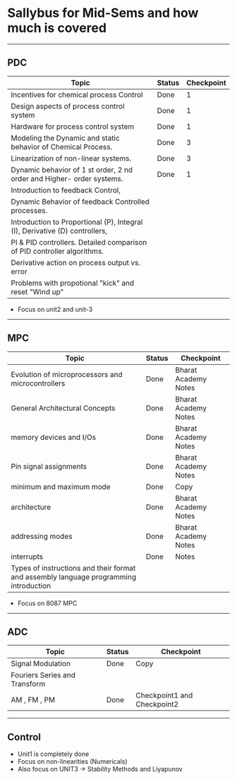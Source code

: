 # Sallybus for Mid-Sems and how much is covered


---
PDC
---
|Topic                                     |Status|Checkpoint|
| ---------------------------------------- | ---- | -------- |
|Incentives for chemical process Control   |Done|1|
|Design aspects of process control system  |Done|1|
|Hardware for process control system       |Done|1|
|Modeling the Dynamic and static behavior of Chemical Process. |Done|3|
|Linearization of non-linear systems.                          |Done|3|
|Dynamic behavior of 1 st order, 2 nd order and Higher- order systems.|Done|1|
|Introduction to feedback Control,|||
|Dynamic Behavior of feedback Controlled processes. |||
|Introduction to Proportional (P), Integral (I), Derivative (D) controllers,
PI & PID controllers. Detailed comparison of PID controller algorithms. |||
|Derivative action on process output vs. error |||
|Problems with propotional "kick" and reset "Wind up" |||
- Focus on unit2 and unit-3

---
MPC
---
|Topic                                     |Status|Checkpoint|
| ---------------------------------------- | ---- | -------- |
|Evolution of microprocessors and microcontrollers|Done|Bharat Academy Notes|
|General Architectural Concepts                   |Done|Bharat Academy Notes|
|memory devices and I/Os                          |Done|Bharat Academy Notes|
|Pin signal assignments                           |Done|Bharat Academy Notes|
|minimum and maximum mode                         |Done|Copy|
|architecture                                     |Done|Bharat Academy Notes|
|addressing modes                                 |Done|Bharat Academy Notes|
|interrupts                                       |Done|Notes|
|Types of instructions and their format and assembly language programming introduction
- Focus on 8087 MPC


---
ADC
---
|Topic                                     |Status|Checkpoint|
| ---------------------------------------- | ---- | -------- |
|Signal Modulation | Done | Copy |
|Fouriers Series and Transform | | |
|AM , FM , PM | Done | Checkpoint1 and Checkpoint2 |


------
Control
------
- Unit1 is completely done
- Focus on non-linearities (Numericals)
- Also focus on UNIT3 -> Stability Methods and Liyapunov

